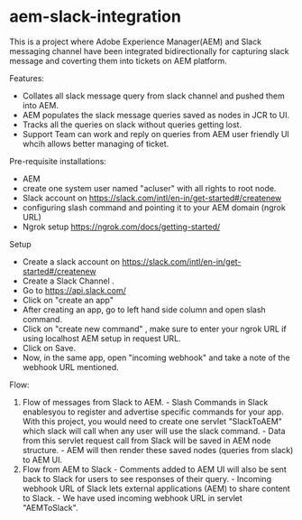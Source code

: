 # aem-slack-integration
This is a project where Adobe Experience Manager(AEM) and Slack messaging channel have been integrated bidirectionally for capturing slack message and coverting them into tickets on AEM platform.

Features:
 - Collates all slack message query from slack channel and pushed them into AEM.
 - AEM populates the slack message queries saved as nodes in JCR to UI.
 - Tracks all the queries on slack without queries getting lost.
 - Support Team can work and reply on queries from AEM user friendly UI whcih allows better managing of ticket.
 

Pre-requisite installations:
 - AEM
 - create one system user named "acluser" with all rights to root node.
 - Slack account on https://slack.com/intl/en-in/get-started#/createnew
 -  configuring slash command and pointing it to your AEM domain (ngrok URL)
 - Ngrok setup https://ngrok.com/docs/getting-started/
 
 Setup 
  - Create a slack account on https://slack.com/intl/en-in/get-started#/createnew
  - Create a Slack Channel .
  - Go to https://api.slack.com/ 
  - Click on "create an app"
  - After creating an app, go to left hand side column and open slash command.
  - Click on "create new command" , make sure to enter your ngrok URL if using localhost AEM setup in request URL.
  - Click on Save.
  - Now, in the same app, open "incoming webhook" and take a note of the webhook URL mentioned.
  
  Flow:
  1. Flow of messages from Slack to AEM.
    - Slash Commands in Slack enablesyou to register and advertise specific commands for your app. With this project, you would need to create one servlet "SlackToAEM" which slack will call when any user will use the slack command.
    - Data from this servlet request call from Slack will be saved in AEM node structure.
    - AEM will then render these saved nodes (queries from slack) to AEM UI.
  2. Flow from AEM to Slack
    - Comments added to AEM UI will also be sent back to Slack for users to see responses of their query.
    - Incoming webhook URL of Slack lets external applications (AEM) to share content to Slack. 
    - We have used incoming webhook URL in servlet "AEMToSlack".
  
 
 
 
 

